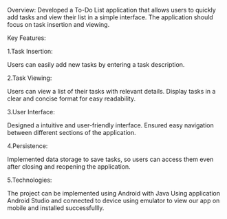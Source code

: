 Overview:
Developed a To-Do List application that allows users to quickly add tasks and view their list in a simple interface. The application should focus on task insertion and viewing.

Key Features:

1.Task Insertion:

Users can easily add new tasks by entering a task description.

2.Task Viewing:

Users can view a list of their tasks with relevant details.
Display tasks in a clear and concise format for easy readability.

3.User Interface:

Designed a intuitive and user-friendly interface.
Ensured easy navigation between different sections of the application.

4.Persistence:

Implemented data storage to save tasks, so users can access them even after closing and reopening the application.

5.Technologies:

The project can be implemented using Android with Java Using application Android Studio and connected to device using emulator to view our app on mobile and installed successfullly.


